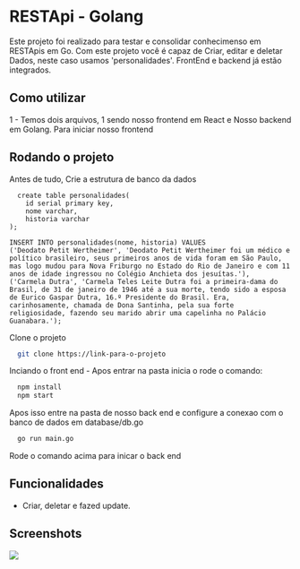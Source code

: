 
# RESTApi - Golang

Este projeto foi realizado para testar e consolidar conhecimenso em RESTApis em Go.
Com este projeto você é capaz de Criar, editar e deletar Dados, neste caso usamos 'personalidades'.
FrontEnd e backend já estão integrados.

## Como utilizar
1 - Temos dois arquivos, 1 sendo nosso frontend em React e Nosso backend em Golang.
Para iniciar nosso frontend 
## Rodando o projeto

Antes de tudo, Crie a estrutura de banco da dados 
```
  create table personalidades(
    id serial primary key,
    nome varchar,
    historia varchar
);

INSERT INTO personalidades(nome, historia) VALUES
('Deodato Petit Wertheimer', 'Deodato Petit Wertheimer foi um médico e político brasileiro, seus primeiros anos de vida foram em São Paulo, mas logo mudou para Nova Friburgo no Estado do Rio de Janeiro e com 11 anos de idade ingressou no Colégio Anchieta dos jesuítas.'),
('Carmela Dutra', 'Carmela Teles Leite Dutra foi a primeira-dama do Brasil, de 31 de janeiro de 1946 até a sua morte, tendo sido a esposa de Eurico Gaspar Dutra, 16.º Presidente do Brasil. Era, carinhosamente, chamada de Dona Santinha, pela sua forte religiosidade, fazendo seu marido abrir uma capelinha no Palácio Guanabara.');
```

Clone o projeto

```bash
  git clone https://link-para-o-projeto
```

Inciando o front end - Apos entrar na pasta inicia o rode o comando:

```bash
  npm install
  npm start

```
Apos isso entre na pasta de nosso back end e configure a conexao com o banco de dados em database/db.go
```bash
  go run main.go
```
Rode o comando acima para inicar o back end



## Funcionalidades

- Criar, deletar e fazed update.


## Screenshots

<img src="https://i.ibb.co/K7PpSH1/Web-capture-14-3-2022-174251-localhost.jpg">

